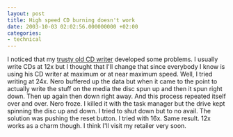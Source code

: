 ```yaml
---
layout: post
title: High speed CD burning doesn't work
date: 2003-10-03 02:02:56.000000000 +02:00
categories:
- technical
---
```

I noticed that my <a href="http://www.teac.com/DSPD/24X10X40_Retail_Kit.htm" title="TEAC CD-RW 24x10x40">trusty old CD writer</a> developed some problems. I usually write CDs at 12x but I thought that I'll change that since everybody I know is using his CD writer at maximum or at near maximum speed. Well, I tried writing at 24x. Nero buffered up the data but when it came to the point to actually write the stuff on the media the disc spun up and then it spun right down. Then up again then down right away. And this process repeated itself over and over. Nero froze. I killed it with the task manager but the drive kept spinning the disc up and down. I tried to shut down but to no avail. The solution was pushing the reset button. I tried with 16x. Same result. 12x works as a charm though. I think I'll visit my retailer very soon.
